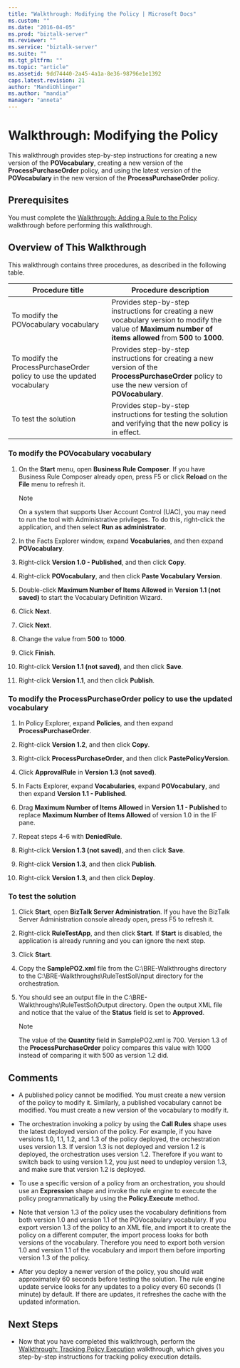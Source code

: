 ```yaml
---
title: "Walkthrough: Modifying the Policy | Microsoft Docs"
ms.custom: ""
ms.date: "2016-04-05"
ms.prod: "biztalk-server"
ms.reviewer: ""
ms.service: "biztalk-server"
ms.suite: ""
ms.tgt_pltfrm: ""
ms.topic: "article"
ms.assetid: 9dd74440-2a45-4a1a-8e36-98796e1e1392
caps.latest.revision: 21
author: "MandiOhlinger"
ms.author: "mandia"
manager: "anneta"
---
```

# Walkthrough: Modifying the Policy
This walkthrough provides step-by-step instructions for creating a new version of the **POVocabulary**, creating a new version of the **ProcessPurchaseOrder** policy, and using the latest version of the **POVocabulary** in the new version of the **ProcessPurchaseOrder** policy.  
  
## Prerequisites  
 You must complete the [Walkthrough: Adding a Rule to the Policy](../core/walkthrough-adding-a-rule-to-the-policy.md) walkthrough before performing this walkthrough.  
  
## Overview of This Walkthrough  
 This walkthrough contains three procedures, as described in the following table.  
  
|Procedure title|Procedure description|  
|---------------------|---------------------------|  
|To modify the POVocabulary vocabulary|Provides step-by-step instructions for creating a new vocabulary version to modify the value of **Maximum number of items allowed** from **500** to **1000**.|  
|To modify the ProcessPurchaseOrder policy to use the updated vocabulary|Provides step-by-step instructions for creating a new version of the **ProcessPurchaseOrder** policy to use the new version of **POVocabulary**.|  
|To test the solution|Provides step-by-step instructions for testing the solution and verifying that the new policy is in effect.|  
  
### To modify the POVocabulary vocabulary  
  
1.  On the **Start** menu, open **Business Rule Composer**. If you have Business Rule Composer already open, press F5 or click **Reload** on the **File** menu to refresh it.  
  
    > [!NOTE]
    >  On a system that supports User Account Control (UAC), you may need to run the tool with Administrative privileges. To do this, right-click the application, and then select **Run as administrator**.  
  
2.  In the Facts Explorer window, expand **Vocabularies**, and then expand **POVocabulary**.  
  
3.  Right-click **Version 1.0 - Published**, and then click **Copy**.  
  
4.  Right-click **POVocabulary**, and then click **Paste Vocabulary Version**.  
  
5.  Double-click **Maximum Number of Items Allowed** in **Version 1.1 (not saved)** to start the Vocabulary Definition Wizard.  
  
6.  Click **Next**.  
  
7.  Click **Next**.  
  
8.  Change the value from **500** to **1000**.  
  
9. Click **Finish**.  
  
10. Right-click **Version 1.1 (not saved)**, and then click **Save**.  
  
11. Right-click **Version 1.1**, and then click **Publish**.  
  
### To modify the ProcessPurchaseOrder policy to use the updated vocabulary  
  
1.  In Policy Explorer, expand **Policies**, and then expand **ProcessPurchaseOrder**.  
  
2.  Right-click **Version 1.2**, and then click **Copy**.  
  
3.  Right-click **ProcessPurchaseOrder**, and then click **PastePolicyVersion**.  
  
4.  Click **ApprovalRule** in **Version 1.3 (not saved)**.  
  
5.  In Facts Explorer, expand **Vocabularies**, expand **POVocabulary**, and then expand **Version 1.1 - Published**.  
  
6.  Drag **Maximum Number of Items Allowed** in **Version 1.1 - Published** to replace **Maximum Number of Items Allowed** of version 1.0 in the IF pane.  
  
7.  Repeat steps 4-6 with **DeniedRule**.  
  
8.  Right-click **Version 1.3 (not saved)**, and then click **Save**.  
  
9. Right-click **Version 1.3**, and then click **Publish**.  
  
10. Right-click **Version 1.3**, and then click **Deploy**.  
  
### To test the solution  
  
1.  Click **Start**, open **BizTalk Server Administration**. If you have the BizTalk Server Administration console already open, press F5 to refresh it.  
  
2.  Right-click **RuleTestApp**, and then click **Start**. If **Start** is disabled, the application is already running and you can ignore the next step.  
  
3.  Click **Start**.  
  
4.  Copy the **SamplePO2.xml** file from the C:\BRE-Walkthroughs directory to the C:\BRE-Walkthroughs\RuleTestSol\Input directory for the orchestration.  
  
5.  You should see an output file in the C:\BRE-Walkthroughs\RuleTestSol\Output directory. Open the output XML file and notice that the value of the **Status** field is set to **Approved**.  
  
    > [!NOTE]
    >  The value of the **Quantity** field in SamplePO2.xml is 700. Version 1.3 of the **ProcessPurchaseOrder** policy compares this value with 1000 instead of comparing it with 500 as version 1.2 did.  
  
## Comments  
  
-   A published policy cannot be modified. You must create a new version of the policy to modify it. Similarly, a published vocabulary cannot be modified. You must create a new version of the vocabulary to modify it.  
  
-   The orchestration invoking a policy by using the **Call Rules** shape uses the latest deployed version of the policy. For example, if you have versions 1.0, 1.1, 1.2, and 1.3 of the policy deployed, the orchestration uses version 1.3. If version 1.3 is not deployed and version 1.2 is deployed, the orchestration uses version 1.2. Therefore if you want to switch back to using version 1.2, you just need to undeploy version 1.3, and make sure that version 1.2 is deployed.  
  
-   To use a specific version of a policy from an orchestration, you should use an **Expression** shape and invoke the rule engine to execute the policy programmatically by using the **Policy.Execute** method.  
  
-   Note that version 1.3 of the policy uses the vocabulary definitions from both version 1.0 and version 1.1 of the POVocabulary vocabulary. If you export version 1.3 of the policy to an XML file, and import it to create the policy on a different computer, the import process looks for both versions of the vocabulary. Therefore you need to export both version 1.0 and version 1.1 of the vocabulary and import them before importing version 1.3 of the policy.  
  
-   After you deploy a newer version of the policy, you should wait approximately 60 seconds before testing the solution. The rule engine update service looks for any updates to a policy every 60 seconds (1 minute) by default. If there are updates, it refreshes the cache with the updated information.  
  
## Next Steps  
  
-   Now that you have completed this walkthrough, perform the [Walkthrough: Tracking Policy Execution](../core/walkthrough-tracking-policy-execution.md) walkthrough, which gives you step-by-step instructions for tracking policy execution details.